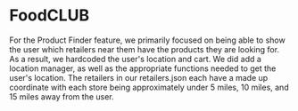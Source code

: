 # FoodCLUB

For the Product Finder feature, we primarily focused on being able to show the user which retailers near them have the products they are looking for. As a result, we hardcoded the user's location and cart. We did add a location manager, as well as the appropriate functions needed to get the user's location. The retailers in our retailers.json each have a made up coordinate with each store being approximately under 5 miles, 10 miles, and 15 miles away from the user. 
